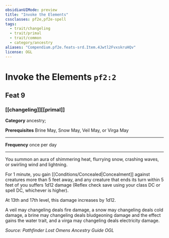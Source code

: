 ```yaml
---
obsidianUIMode: preview
title: "Invoke the Elements"
cssclasses: pf2e,pf2e-spell
tags:
  - trait/changeling
  - trait/primal
  - trait/common
  - category/ancestry
aliases: "Compendium.pf2e.feats-srd.Item.4Jwtl2FvxskruHQv"
license: OGL
---
```

# Invoke the Elements `pf2:2`
## Feat 9
### [[changeling]][[primal]]

**Category** ancestry; 



**Prerequisites** Brine May, Snow May, Veil May, or Virga May
* * *
**Frequency** once per day

* * *

You summon an aura of shimmering heat, flurrying snow, crashing waves, or swirling wind and lightning.

For 1 minute, you gain [[Conditions/Concealed|Concealment]] against creatures more than 5 feet away, and any creature that ends its turn within 5 feet of you suffers 1d12 damage (Reflex check save using your class DC or spell DC, whichever is higher).

At 13th and 17th level, this damage increases by 1d12.

A veil may changeling deals fire damage, a snow may changeling deals cold damage, a brine may changeling deals bludgeoning damage and the effect gains the water trait, and a virga may changeling deals electricity damage.

*Source: Pathfinder Lost Omens Ancestry Guide*
*OGL*